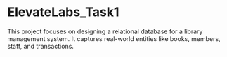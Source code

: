 # ElevateLabs_Task1
This project focuses on designing a relational database for a library management system. It captures real-world entities like books, members, staff, and transactions.
